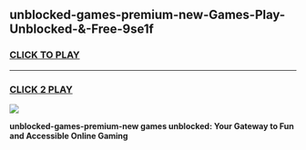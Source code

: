 
## unblocked-games-premium-new-Games-Play-Unblocked-&-Free-9se1f
<h3>
<a href="https://premium76.site?title=unblocked-games-premium-new&ref=24A">CLICK TO PLAY</a></h3>
<hr>

<h3>
<a href="https://premium76.site?title=unblocked-games-premium-new&ref=24A">CLICK 2 PLAY</a>
  
</h3>

<a href="https://premium76.site?title=unblocked-games-premium-new&ref=24A"><img src="https://clearcache.store/games.png"></a>


**unblocked-games-premium-new games unblocked: Your Gateway to Fun and Accessible Online Gaming**
